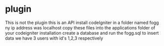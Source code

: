 # plugin
This is not the plugin this is an API
install codeIgniter in a folder named fogg ny ip address was localhost copy these files into the applications folder of your  codeigniter installation
create a database and run the fogg.sql to insert data
we have 3 users with id's 1,2,3 respectively
